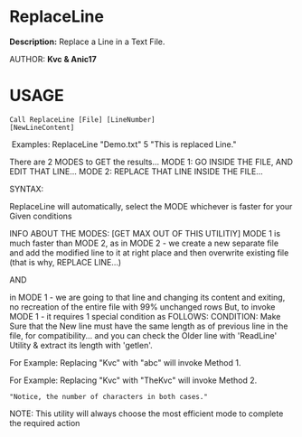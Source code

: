 # ReplaceLine
**Description:**
Replace a Line in a Text File.

AUTHOR:	**Kvc & Anic17**

# USAGE

<code>Call ReplaceLine [File] [LineNumber] [NewLineContent]</code>

​	Examples: 		ReplaceLine "Demo.txt" 5 "This is replaced Line."

There are 2 MODES to GET the results...
 MODE 1:	GO INSIDE THE FILE, AND EDIT THAT LINE...
 MODE 2:	REPLACE THAT LINE INSIDE THE FILE...

SYNTAX:


ReplaceLine will automatically, select the MODE whichever is faster for your
Given conditions

INFO ABOUT THE MODES: [GET MAX OUT OF THIS UTILITIY]
MODE 1 is much faster than MODE 2, as in MODE 2 - we create a new separate file
and add the modified line to it at right place and then overwrite existing file
(that is why, REPLACE LINE...)

AND

in MODE 1 - we are going to that line and changing its content and exiting, no
recreation of the entire file with 99% unchanged rows
But, to invoke MODE 1 - it requires 1 special condition as FOLLOWS:
CONDITION: Make Sure that the New line must have the same length as
of previous line in the file, for compatibility...
and you can check the Older line with 'ReadLine' Utility & extract
its length with 'getlen'.

For Example: Replacing "Kvc" with "abc" will invoke Method 1.

For Example: Replacing "Kvc" with "TheKvc" will invoke Method 2.

	"Notice, the number of characters in both cases."

NOTE:
This utility will always choose the most efficient mode to complete the
required action